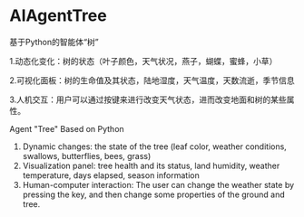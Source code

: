 # AIAgentTree
基于Python的智能体“树”

1.动态化变化：树的状态（叶子颜色，天气状况，燕子，蝴蝶，蜜蜂，小草）

2.可视化面板：树的生命值及其状态，陆地湿度，天气温度，天数流逝，季节信息

3.人机交互：用户可以通过按键来进行改变天气状态，进而改变地面和树的某些属性。

Agent "Tree" Based on Python
1. Dynamic changes: the state of the tree (leaf color, weather conditions, swallows, butterflies, bees, grass)
2. Visualization panel: tree health and its status, land humidity, weather temperature, days elapsed, season information
3. Human-computer interaction: The user can change the weather state by pressing the key, and then change some properties of the ground and tree.
